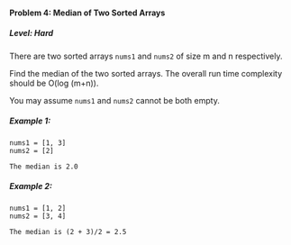 #### Problem 4: Median of Two Sorted Arrays

##### Level: Hard

There are two sorted arrays ```nums1``` and ```nums2``` of size m and n respectively.

Find the median of the two sorted arrays. The overall run time complexity should be O(log (m+n)).

You may assume ```nums1``` and ```nums2``` cannot be both empty.

##### Example 1:

```
nums1 = [1, 3]
nums2 = [2]

The median is 2.0
```
##### Example 2:

```
nums1 = [1, 2]
nums2 = [3, 4]

The median is (2 + 3)/2 = 2.5
```
